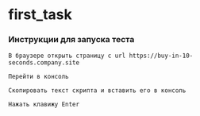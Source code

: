# first_task

### Инструкции для запуска теста
```
В браузере открыть страницу с url https://buy-in-10-seconds.company.site
```

```
Перейти в консоль
```

```
Скопировать текст скрипта и вставить его в консоль
```

```
Нажать клавижу Enter
```
